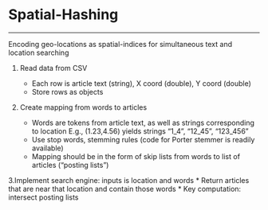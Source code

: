 # Spatial-Hashing
---
Encoding geo-locations as spatial-indices for simultaneous text and location searching

1. Read data from CSV
      * Each row is article text (string), X coord (double), Y coord (double)
      * Store rows as objects

2. Create mapping from words to articles
      * Words are tokens from article text, as well as strings corresponding to location E.g., (1.23,4.56) yields strings “1_4”, “12_45”, “123_456”
      * Use stop words, stemming rules (code for Porter stemmer is readily available)
      * Mapping should be in the form of skip lists from words to list of articles (“posting lists”)

3.Implement search engine: inputs is location and words
      * Return articles that are near that location and contain those words
      * Key computation: intersect posting lists

